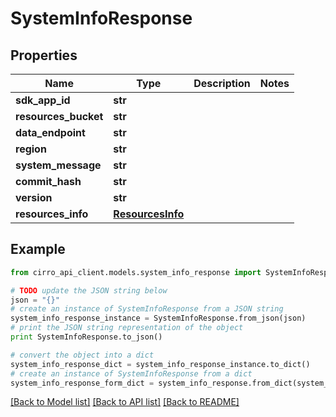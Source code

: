 # SystemInfoResponse


## Properties

Name | Type | Description | Notes
------------ | ------------- | ------------- | -------------
**sdk_app_id** | **str** |  | 
**resources_bucket** | **str** |  | 
**data_endpoint** | **str** |  | 
**region** | **str** |  | 
**system_message** | **str** |  | 
**commit_hash** | **str** |  | 
**version** | **str** |  | 
**resources_info** | [**ResourcesInfo**](ResourcesInfo.md) |  | 

## Example

```python
from cirro_api_client.models.system_info_response import SystemInfoResponse

# TODO update the JSON string below
json = "{}"
# create an instance of SystemInfoResponse from a JSON string
system_info_response_instance = SystemInfoResponse.from_json(json)
# print the JSON string representation of the object
print SystemInfoResponse.to_json()

# convert the object into a dict
system_info_response_dict = system_info_response_instance.to_dict()
# create an instance of SystemInfoResponse from a dict
system_info_response_form_dict = system_info_response.from_dict(system_info_response_dict)
```
[[Back to Model list]](../README.md#documentation-for-models) [[Back to API list]](../README.md#documentation-for-api-endpoints) [[Back to README]](../README.md)


